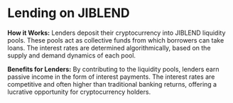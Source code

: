 # Lending on JIBLEND

**How it Works:** Lenders deposit their cryptocurrency into JIBLEND liquidity pools. These pools act as collective funds from which borrowers can take loans. The interest rates are determined algorithmically, based on the supply and demand dynamics of each pool.

**Benefits for Lenders:** By contributing to the liquidity pools, lenders earn passive income in the form of interest payments. The interest rates are competitive and often higher than traditional banking returns, offering a lucrative opportunity for cryptocurrency holders.
